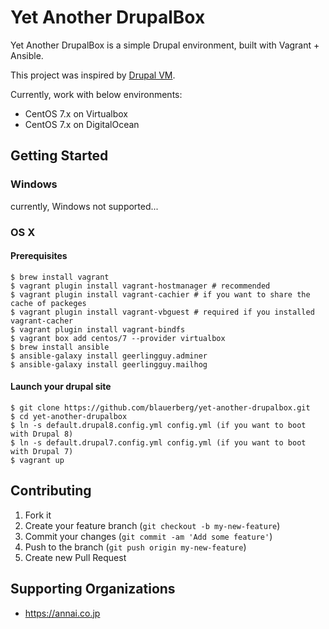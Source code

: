 # Yet Another DrupalBox

Yet Another DrupalBox is a simple Drupal environment, built with Vagrant + Ansible.

This project was inspired by [Drupal VM](https://github.com/geerlingguy/drupal-vm).

Currently, work with below environments:
- CentOS 7.x on Virtualbox
- CentOS 7.x on DigitalOcean

## Getting Started

### Windows

currently, Windows not supported...

### OS X

#### Prerequisites
```
$ brew install vagrant
$ vagrant plugin install vagrant-hostmanager # recommended
$ vagrant plugin install vagrant-cachier # if you want to share the cache of packeges
$ vagrant plugin install vagrant-vbguest # required if you installed vagrant-cacher
$ vagrant plugin install vagrant-bindfs
$ vagrant box add centos/7 --provider virtualbox
$ brew install ansible
$ ansible-galaxy install geerlingguy.adminer
$ ansible-galaxy install geerlingguy.mailhog
```

#### Launch your drupal site
```
$ git clone https://github.com/blauerberg/yet-another-drupalbox.git
$ cd yet-another-drupalbox
$ ln -s default.drupal8.config.yml config.yml (if you want to boot with Drupal 8)
$ ln -s default.drupal7.config.yml config.yml (if you want to boot with Drupal 7)
$ vagrant up
```

## Contributing

1. Fork it
2. Create your feature branch (`git checkout -b my-new-feature`)
3. Commit your changes (`git commit -am 'Add some feature'`)
4. Push to the branch (`git push origin my-new-feature`)
5. Create new Pull Request

## Supporting Organizations
- https://annai.co.jp
